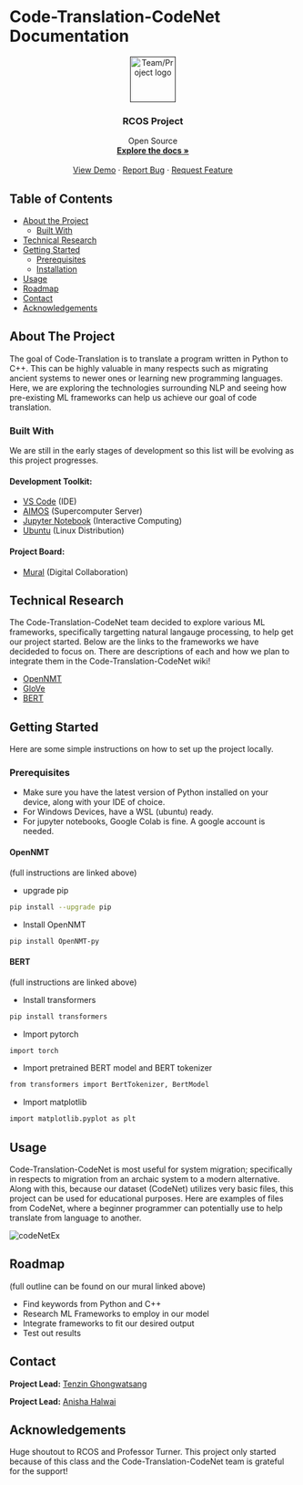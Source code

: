 <!--
## <b> Code-Translation-CodeNet</b>

The goal of Code-Translation is to translate a program written in Python to C++. This can be highly valuable in many respects such as, migrating ancient systems to newer ones or learning new programming languages. 

## Table of Contents

   * [Introduction](#introduction)
      * [Potential use cases](#potential-use-cases)
      * [Usability](#usability)
   * [Models and experiments](#models-and-experiments)
   * [Relevant links](#relevant-links)
   * [Dataset overview](#dataset-overview)
   

## Introduction

## Dataset overview
Code-Translation is a completely open source project, including its dataset. We will use Project CodeNet from IBM. 
-->
<!--
*** Thanks for checking out this README Template. If you have a suggestion that would
*** make this better, please fork the repo and create a pull request or simply open
*** an issue with the tag "enhancement".
*** Thanks again! Now go create something AMAZING! :D
-->
# Code-Translation-CodeNet Documentation

<!-- PROJECT LOGO -->
<p align="center">
  <a href="">
    <img src="" alt="Team/Project logo" width="80" height="80">
  </a>

  <h3 align="center">RCOS Project</h3>

  <p align="center">
    Open Source 
    <br />
    <a href="https://github.com/tenzin-g/Code-Translation-CodeNet/wiki"><strong>Explore the docs »</strong></a>
    <br />
    <br />
    <a href="">View Demo</a>
    ·
    <a href="https://github.com/tenzin-g/Code-Translation-CodeNet/issues">Report Bug</a>
    ·
    <a href="https://github.com/tenzin-g/Code-Translation-CodeNet/pulls">Request Feature</a>
  </p>
</p>

<!-- TABLE OF CONTENTS -->

## Table of Contents

- [About the Project](#about-the-project)
  - [Built With](#built-with)
- [Technical Research](#technical-research)
- [Getting Started](#getting-started)
  - [Prerequisites](#prerequisites)
  - [Installation](#installation)
- [Usage](#usage)
- [Roadmap](#roadmap)
- [Contact](#contact)
- [Acknowledgements](#acknowledgements)

<!-- ABOUT THE PROJECT -->

## About The Project
The goal of Code-Translation is to translate a program written in Python to C++. This can be highly valuable in many respects such as migrating ancient systems to newer ones or learning new programming languages. Here, we are exploring the technologies surrounding NLP and seeing how pre-existing ML frameworks can help us achieve our goal of code translation. 


### Built With

We are still in the early stages of development so this list will be evolving as this project progresses. 

#### Development Toolkit:

- [VS Code](https://code.visualstudio.com/) (IDE)
- [AIMOS](https://docs.cci.rpi.edu/Slurm/) (Supercomputer Server) 
- [Jupyter Notebook](https://jupyter-notebook.readthedocs.io/en/stable/) (Interactive Computing)
- [Ubuntu](https://help.ubuntu.com/) (Linux Distribution)

#### Project Board:
- [Mural](https://www.mural.co/) (Digital Collaboration)

<!-- Technical Research -->

## Technical Research

The Code-Translation-CodeNet team decided to explore various ML frameworks, specifically targetting natural langauge processing, to help get our project started. Below are the links to the frameworks we have decideded to focus on. There are descriptions of each and how we plan to integrate them in the Code-Translation-CodeNet wiki!

- [OpenNMT](https://opennmt.net/OpenNMT-py/quickstart.html#step-1-prepare-the-data)
- [GloVe](https://nlp.stanford.edu/projects/glove/)
- [BERT](https://github.com/tenzin-g/Code-Translation-CodeNet/blob/main/Copy_of_BERT_Word_Embeddings_v2.ipynb)


<!-- Getting Started -->

## Getting Started

Here are some simple instructions on how to set up the project locally. 

### Prerequisites

- Make sure you have the latest version of Python installed on your device, along with your IDE of choice. 
- For Windows Devices, have a WSL (ubuntu) ready. 
- For jupyter notebooks, Google Colab is fine. A google account is needed. 

#### OpenNMT
(full instructions are linked above)
- upgrade pip

```sh
pip install --upgrade pip
```

- Install OpenNMT

```sh
pip install OpenNMT-py
```

#### BERT
(full instructions are linked above)
- Install transformers

```sh
pip install transformers
```

- Import pytorch

```sh
import torch
```

 - Import pretrained BERT model and BERT tokenizer 
 
 ```sh
 from transformers import BertTokenizer, BertModel
```
 - Import matplotlib
 
 ```sh
 import matplotlib.pyplot as plt
```

## Usage

Code-Translation-CodeNet is most useful for system migration; specifically in respects to migration from an archaic system to a modern alternative. Along with this, because our dataset (CodeNet) utilizes very basic files, this project can be used for educational purposes. Here are examples of files from CodeNet, where a beginner programmer can potentially use to help translate from language to another. 
<p align="center">

![codeNetEx](https://user-images.githubusercontent.com/84874177/204444053-cca3f008-9e0b-4727-970b-6b82ca78a862.png)

</p>


<!-- ROADMAP -->

## Roadmap

(full outline can be found on our mural linked above)

- Find keywords from Python and C++
- Research ML Frameworks to employ in our model 
- Integrate frameworks to fit our desired output 
- Test out results 

<!-- Contact -->
## Contact

**Project Lead:** [Tenzin Ghongwatsang](mailto:ghongt@rpi.edu)

**Project Lead:** [Anisha Halwai](mailto:halwaa@rpi.edu)

<!-- Acknowledgements -->
## Acknowledgements

Huge shoutout to RCOS and Professor Turner. This project only started because of this class and the Code-Translation-CodeNet team is grateful for the support! 
